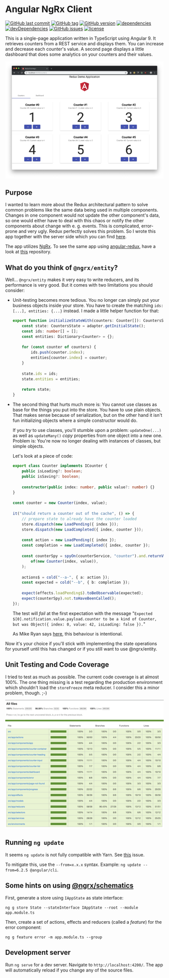 # Angular NgRx Client

[![GitHub last commit](https://img.shields.io/github/last-commit/MichaelKaaden/redux-client-ngrx.svg)](https://github.com/MichaelKaaden/redux-client-ngrx/commits/master)
[![GitHub tag](https://img.shields.io/github/tag/MichaelKaaden/redux-client-ngrx.svg)](https://github.com/MichaelKaaden/redux-client-ngrx/releases)
[![GitHub version](https://img.shields.io/github/package-json/v/MichaelKaaden/redux-client-ngrx.svg)](https://github.com/MichaelKaaden/redux-client-ngrx/blob/master/package.json)
[![dependencies](https://img.shields.io/david/MichaelKaaden/redux-client-ngrx.svg)](https://david-dm.org/MichaelKaaden/redux-client-ngrx)
[![devDependencies](https://img.shields.io/david/dev/MichaelKaaden/redux-client-ngrx.svg)](https://david-dm.org/MichaelKaaden/redux-client-ngrx?type=dev)
[![GitHub issues](https://img.shields.io/github/issues/MichaelKaaden/redux-client-ngrx.svg)](https://github.com/MichaelKaaden/redux-client-ngrx/issues)
[![license](https://img.shields.io/github/license/MichaelKaaden/redux-client-ngrx.svg)](https://github.com/MichaelKaaden/redux-client-ngrx)

This is a single-page application written in TypeScript using Angular 9. It
retrieves counters from a REST service and displays them. You can increase and
decrease each counter's value. A second page displays a little dashboard that
does some analytics on your counters and their values.

![Screenshot of the app running in the Browser](images/screenshot1.png)

## Purpose

I wanted to learn more about the Redux architectural pattern to solve common
problems like the same data being used in multiple components. Changes in one
component would not update the other component's data, so one would either have
to deal with this chaos or notify the other components about change with e. g.
events. This is complicated, error-prone and very ugly. Redux perfectly solves
this problem. So I wrote this app together with the server side which you can
find [here](https://github.com/MichaelKaaden/redux-server).

The app utilizes [NgRx](https://github.com/ngrx/platform). To see the same app
using [angular-redux](https://github.com/angular-redux/store), have a look at
[this](https://github.com/MichaelKaaden/redux-client-ng5.git) repository.

## What do you think of `@ngrx/entity`?

Well... `@ngrx/entity` makes it very easy to write reducers, and its performance
is very good. But it comes with two limitations you should consider:

-   Unit-testing becomes more tedious. You no longer can simply put your
    business objects inside your store. You have to create the matching
    `ids: [...], entities: {...}` instead. I made a little helper function for
    that:

    ```typescript
    export function initializeStateWith(counters: Counter[]): CountersState {
        const state: CountersState = adapter.getInitialState();
        const ids: number[] = [];
        const entities: Dictionary<Counter> = {};

        for (const counter of counters) {
            ids.push(counter.index);
            entities[counter.index] = counter;
        }

        state.ids = ids;
        state.entities = entities;

        return state;
    }
    ```

-   The second thing that hurts much more is: You cannot use classes as base for
    the things you put into the store. You have to use plain objects. That makes
    sense because of serialization, but on the other hand it isn't fun
    initializing objects where a simple constructor would do.

    If you _try_ to use classes, you'll stumble upon a problem: `updateOne(...)`
    as well as `updateMany()` _copy_ properties from one object into a new one.
    Problem is: You're now no longer dealing with instances of classes, but
    simple objects.

    Let's look at a piece of code:

    ```typescript
    export class Counter implements ICounter {
        public isLoading?: boolean;
        public isSaving?: boolean;

        constructor(public index: number, public value?: number) {}
    }

    const counter = new Counter(index, value);

    it("should return a counter out of the cache", () => {
        // prepare state to already have the counter loaded
        store.dispatch(new LoadPending({ index }));
        store.dispatch(new LoadCompleted({ index, counter }));

        const action = new LoadPending({ index });
        const completion = new LoadCompleted({ index, counter });

        const counterSpy = spyOn(counterService, "counter").and.returnValue(
            of(new Counter(index, value)),
        );

        actions$ = cold("--a-", { a: action });
        const expected = cold("--b", { b: completion });

        expect(effects.loadPending$).toBeObservable(expected);
        expect(counterSpy).not.toHaveBeenCalled();
    });
    ```

    The test will _fail_ at the first expectation with the message
    "`Expected $[0].notification.value.payload.counter to be a kind of Counter, but was Object({ index: 0, value: 42, isLoading: false }).`"

    As Mike Ryan says [here](https://github.com/ngrx/platform/issues/976), this
    behaviour is intentional.

Now it's your choice if you'll stick with implementing the state operations for
yourself until this has changed or if you still want to use @ngrx/entity.

## Unit Testing and Code Coverage

I tried to test as much as possible. The current code coverage is at almost
100%. The one thing missing is a test regarding the production environment which
shouldn't load the `storeFreeze` meta reducer. I consider this a minor problem,
though. ;-)

![Code coverage](images/code-coverage.png)

## Running `ng update`

It seems `ng update` is not fully compatible with Yarn. See
[this](https://github.com/angular/angular-cli/issues/11694) issue.

To mitigate this, use the `--from=x.x.x` syntax. Example:
`ng update --from=6.2.5 @angular/cli`.

## Some hints on using [@ngrx/schematics](https://github.com/ngrx/platform/blob/master/docs/schematics/README.md)

First, generate a store using `IAppState` as state interface:

    ng g store State --stateInterface IAppState --root --module app.module.ts

Then, create a set of actions, effects and reducers (called a _feature_) for the
error component:

    ng g feature error -m app.module.ts --group

## Development server

Run `ng serve` for a dev server. Navigate to `http://localhost:4200/`. The app
will automatically reload if you change any of the source files.
